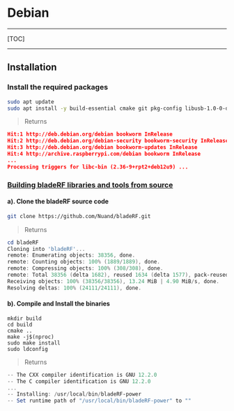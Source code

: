 # Debian

---

[TOC]

---

## Installation

### Install the required packages

```bash
sudo apt update
sudo apt install -y build-essential cmake git pkg-config libusb-1.0-0-dev libtecla-dev
```
> Returns
```json
Hit:1 http://deb.debian.org/debian bookworm InRelease
Hit:2 http://deb.debian.org/debian-security bookworm-security InRelease
Hit:3 http://deb.debian.org/debian bookworm-updates InRelease
Hit:4 http://archive.raspberrypi.com/debian bookworm InRelease
...
Processing triggers for libc-bin (2.36-9+rpt2+deb12u9) ...
```

### [Building bladeRF libraries and tools from source](https://github.com/Nuand/bladeRF/wiki/Getting-Started%3A-Linux#building-bladerf-libraries-and-tools-from-source)

#### a). Clone the **bladeRF** source code

```bash
git clone https://github.com/Nuand/bladeRF.git
```
> Returns
```powershell
cd bladeRF
Cloning into 'bladeRF'...
remote: Enumerating objects: 38356, done.
remote: Counting objects: 100% (1889/1889), done.
remote: Compressing objects: 100% (308/308), done.
remote: Total 38356 (delta 1682), reused 1634 (delta 1577), pack-reused 36467 (from 3)
Receiving objects: 100% (38356/38356), 13.24 MiB | 4.90 MiB/s, done.
Resolving deltas: 100% (24111/24111), done.
```

#### b). Compile and Install the binaries

```
mkdir build
cd build
cmake ..
make -j$(nproc)
sudo make install
sudo ldconfig
```
> Returns
```powershell
-- The CXX compiler identification is GNU 12.2.0
-- The C compiler identification is GNU 12.2.0
...
-- Installing: /usr/local/bin/bladeRF-power
-- Set runtime path of "/usr/local/bin/bladeRF-power" to ""
```

